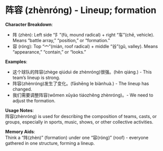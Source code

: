 # **阵容 (zhènróng) - Lineup; formation**

**Character Breakdown**:  
- 阵 (zhèn): Left side “阝”(fù, mound radical) + right “车”(chē, vehicle). Means “battle array,” “position,” or “formation.”  
- 容 (róng): Top “宀”(mián, roof radical) + middle “谷”(gǔ, valley). Means “appearance,” “contain,” or “looks.”

**Examples**:  
- 这个球队的阵容(zhège qiúduì de zhènróng)很强。(hěn qiáng.) - This team’s lineup is strong.  
- 阵容(zhènróng)发生了变化。(fāshēng le biànhuà.) - The lineup has changed.  
- 我们需要调整阵容(wǒmen xūyào tiáozhěng zhènróng)。- We need to adjust the formation.

**Usage Notes**:  
阵容(zhènróng) is used for describing the composition of teams, casts, or groups, especially in sports, music, shows, or other collective activities.

**Memory Aids**:  
Think a “阵(zhèn)” (formation) under one “容(róng)” (roof) - everyone gathered in one structure, forming a lineup.